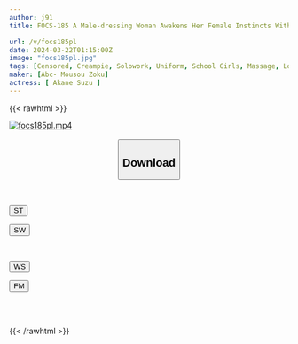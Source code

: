 ```yaml
---
author: j91
title: FOCS-185 A Male-dressing Woman Awakens Her Female Instincts With A Sports Massage. Leaking Female Voice! Clit-port Erection! Suzu Aiho Becomes Unconscious Due To Climax Creampie

url: /v/focs185pl
date: 2024-03-22T01:15:00Z
image: "focs185pl.jpg"
tags: [Censored, Creampie, Solowork, Uniform, School Girls, Massage, Lotion	]
maker: [Abc- Mousou Zoku]
actress: [ Akane Suzu ]
---
```



{{< rawhtml >}}

<div class="video" data-videoid="1x9AJOblWDieOo6">
    <a href="javascript:;">
        <img src="/v/focs185pl/focs185pl.jpg" width="WIDTH" height="HEIGHT" alt="focs185pl.mp4" loading="lazy">
    </a>
</div>

<script type="text/javascript" src="https://j91.asia/asset/on-demand-st.js"></script>

<br>
  <link rel="stylesheet" href="https://j91.asia/asset/bs5.css">
  
  <center>
  <button class="btn btn-primary" type="button" data-bs-toggle="collapse" data-bs-target=".multi-collapse" aria-expanded="false" aria-controls="multiCollapseExample1 multiCollapseExample2"><h2>Download</h2></button></center>
</p>
<div class="row">
  <div class="col">
    <div class="collapse multi-collapse" id="multiCollapseExample1">
      <div class="card card-body">
	      	      <br>
<div class="buttons">  
<p><a href="https://streamtape.to/v/1x9AJOblWDieOo6" target="_blank"><button class="btn-hover color-3"><i class="fa fa-download"></i> ST</button></a></p>
<p><a href="https://asnwish.com/c7wpdomoa5v7" target="_blank"><button class="btn-hover color-2"><i class="fa fa-download"></i> SW</button></a></p></div>
    </div>
  </div>
</div>
  <div class="col">
    <div class="collapse multi-collapse" id="multiCollapseExample2">
      <div class="card card-body">
	      <br>
<div class="buttons">
<p><a href="https://wolfstream.tv/frtfau3ovz9e"><button class="btn-hover color-9"><i class="fa fa-download"></i> WS</button></a></p>
<p><a href="https://filemoon.sx/d/zfbh2yhz0y9y"><button class="btn-hover color-8"><i class="fa fa-download"></i> FM</button></a></p></div>
<br><br>
      </div>
    </div>
  </div>
</div>

{{< /rawhtml >}}